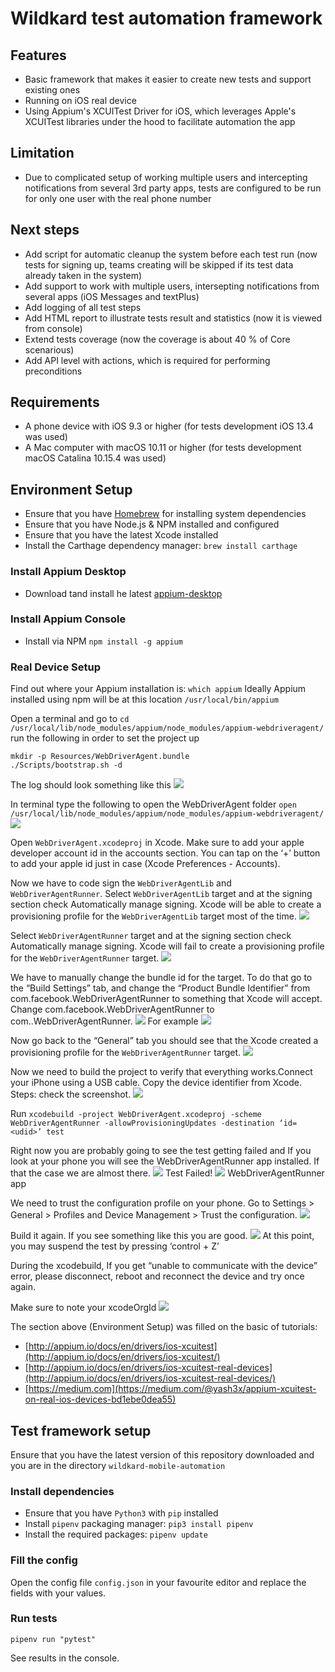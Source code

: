 # Wildkard test automation framework

## Features
- Basic framework that makes it easier to create new tests and support existing ones
- Running on iOS real device
- Using Appium's XCUITest Driver for iOS, which leverages Apple's XCUITest libraries under the hood to facilitate automation the app

## Limitation
- Due to complicated setup of working multiple users and intercepting notifications from several 3rd party apps, tests are configured to be run for only one user with the real phone number

## Next steps
- Add script for automatic cleanup the system before each test run (now tests for signing up, teams creating will be skipped if its test data already taken in the system)
- Add support to work with multiple users, intersepting notifications from several apps (iOS Messages and textPlus)
- Add logging of all test steps
- Add HTML report to illustrate tests result and statistics (now it is viewed from console)
- Extend tests coverage (now the coverage is about 40 % of Core scenarious)
- Add API level with actions, which is required for performing preconditions

## Requirements

- A phone device with iOS 9.3 or higher (for tests development iOS 13.4 was used)
- A Mac computer with macOS 10.11 or higher (for tests development macOS Catalina 10.15.4 was used)

## Environment Setup

- Ensure that you have [Homebrew](https://brew.sh) for installing system dependencies
- Ensure that you have Node.js & NPM installed and configured
- Ensure that you have the latest Xcode installed
- Install the Carthage dependency manager: `brew install carthage`

### Install Appium Desktop
- Download tand install he latest [appium-desktop](https://github.com/appium/appium-desktop)

### Install Appium Console
- Install via NPM `npm install -g appium`

### Real Device Setup

Find out where your Appium installation is: `which appium`
Ideally Appium installed using npm will be at this location `/usr/local/bin/appium`

Open a terminal and go to
`cd /usr/local/lib/node_modules/appium/node_modules/appium-webdriveragent/`
run the following in order to set the project up
```
mkdir -p Resources/WebDriverAgent.bundle
./Scripts/bootstrap.sh -d
```
The log should look something like this
![](https://miro.medium.com/max/1400/1*iLp7y7um4J24PFfZCrYQbg.png)

In terminal type the following to open the WebDriverAgent folder
`open /usr/local/lib/node_modules/appium/node_modules/appium-webdriveragent/`
![](https://miro.medium.com/max/952/1*11PEgk4uh9s0gzfd7FM2iQ.png)

Open `WebDriverAgent.xcodeproj` in Xcode.
Make sure to add your apple developer account id in the accounts section. You can tap on the ‘+’ button to add your apple id just in case (Xcode Preferences - Accounts).

Now we have to code sign the `WebDriverAgentLib` and `WebDriverAgentRunner`.
Select `WebDriverAgentLib` target and at the signing section check Automatically manage signing. Xcode will be able to create a provisioning profile for the `WebDriverAgentLib` target most of the time.
![](https://miro.medium.com/max/2000/1*iwK8HzxV1ASs-Cx_bO9G3w.png)

Select `WebDriverAgentRunner` target and at the signing section check Automatically manage signing. Xcode will fail to create a provisioning profile for the `WebDriverAgentRunner` target.
![](https://miro.medium.com/max/2000/1*stYodCe35WbFxx2uzwvMlg.png)

We have to manually change the bundle id for the target. To do that go to the “Build Settings” tab, and change the “Product Bundle Identifier” from com.facebook.WebDriverAgentRunner to something that Xcode will accept. Change com.facebook.WebDriverAgentRunner to com.<SomeUniqueName>.WebDriverAgentRunner.
![](https://miro.medium.com/max/2000/1*av0uM_kYGuB1UsUHsFDc3w.png)
For example
![](https://miro.medium.com/max/1400/1*ipajhbbyZXZXi02GqTAvHw.png)

Now go back to the “General” tab you should see that the Xcode created a provisioning profile for the `WebDriverAgentRunner` target.
![](https://miro.medium.com/max/1400/1*yYLXI4t2ASpCAChkCS7OmA.png)

Now we need to build the project to verify that everything works.Connect your iPhone using a USB cable. Copy the device identifier from Xcode. 
Steps: check the screenshot.
![](https://miro.medium.com/max/2000/1*m1axAbEtb1av7-OrLzCX2g.png)

Run
`xcodebuild -project WebDriverAgent.xcodeproj -scheme WebDriverAgentRunner -allowProvisioningUpdates -destination ‘id=<udid>’ test`

Right now you are probably going to see the test getting failed and If you look at your phone you will see the WebDriverAgentRunner app installed. If that the case we are almost there.
![](https://miro.medium.com/max/1220/1*AtXRDnv0sdHOUeLlSAEOpw.png)
Test Failed!
![](https://miro.medium.com/max/1400/1*oBCkwwuQD1OAxJAokpZOUA.png)
WebDriverAgentRunner app

We need to trust the configuration profile on your phone.
Go to Settings > General > Profiles and Device Management > Trust the configuration.
![](https://miro.medium.com/max/1400/1*h8FSAHbSX_GrGYSzkuW5eQ.png)

Build it again. If you see something like this you are good.
![](https://miro.medium.com/max/1400/1*82mW9RKIrna-0ny2mQGxRA.png)
At this point, you may suspend the test by pressing ‘control + Z’

During the xcodebuild, If you get “unable to communicate with the device” error, please disconnect, reboot and reconnect the device and try once again.

Make sure to note your xcodeOrgId
![](https://miro.medium.com/max/1400/1*4cbSy07-nbfU7g4xQwN3GA.png)

The section above (Environment Setup) was filled on the basic of tutorials:
- [http://appium.io/docs/en/drivers/ios-xcuitest](http://appium.io/docs/en/drivers/ios-xcuitest/)
- [http://appium.io/docs/en/drivers/ios-xcuitest-real-devices](http://appium.io/docs/en/drivers/ios-xcuitest-real-devices/)
- [https://medium.com](https://medium.com/@yash3x/appium-xcuitest-on-real-ios-devices-bd1ebe0dea55)


## Test framework setup

Ensure that you have the latest version of this repository downloaded and you are in the directory `wildkard-mobile-automation`

### Install dependencies

- Ensure that you have `Python3` with `pip` installed
- Install `pipenv` packaging manager: `pip3 install pipenv`
- Install the required packages: `pipenv update`

### Fill the config

Open the config file `config.json` in your favourite editor and replace the fields with your values.

### Run tests

`pipenv run "pytest"`

See results in the console.
